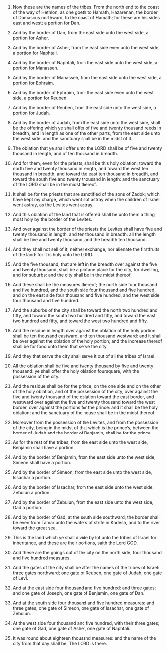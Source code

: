 1. Now these are the names of the tribes. From the north end to the
coast of the way of Hethlon, as one goeth to Hamath, Hazarenan, the
border of Damascus northward, to the coast of Hamath; for these are
his sides east and west; a portion for Dan.

2. And by the border of Dan, from the east side unto the west side,
a portion for Asher.

3. And by the border of Asher, from the east side even unto the west
side, a portion for Naphtali.

4. And by the border of Naphtali, from the east side unto the west
side, a portion for Manasseh.

5. And by the border of Manasseh, from the east side unto the west
side, a portion for Ephraim.

6. And by the border of Ephraim, from the east side even unto the
west side, a portion for Reuben.

7. And by the border of Reuben, from the east side unto the west
side, a portion for Judah.

8. And by the border of Judah, from the east side unto the west
side, shall be the offering which ye shall offer of five and twenty
thousand reeds in breadth, and in length as one of the other parts,
from the east side unto the west side: and the sanctuary shall be in
the midst of it.

9. The oblation that ye shall offer unto the LORD shall be of five
and twenty thousand in length, and of ten thousand in breadth.

10. And for them, even for the priests, shall be this holy oblation;
toward the north five and twenty thousand in length, and toward the
west ten thousand in breadth, and toward the east ten thousand in
breadth, and toward the south five and twenty thousand in length: and
the sanctuary of the LORD shall be in the midst thereof.

11. It shall be for the priests that are sanctified of the sons of
Zadok; which have kept my charge, which went not astray when the
children of Israel went astray, as the Levites went astray.

12. And this oblation of the land that is offered shall be unto them
a thing most holy by the border of the Levites.

13. And over against the border of the priests the Levites shall
have five and twenty thousand in length, and ten thousand in breadth:
all the length shall be five and twenty thousand, and the breadth ten
thousand.

14. And they shall not sell of it, neither exchange, nor alienate
the firstfruits of the land: for it is holy unto the LORD.

15. And the five thousand, that are left in the breadth over against
the five and twenty thousand, shall be a profane place for the city,
for dwelling, and for suburbs: and the city shall be in the midst
thereof.

16. And these shall be the measures thereof; the north side four
thousand and five hundred, and the south side four thousand and five
hundred, and on the east side four thousand and five hundred, and the
west side four thousand and five hundred.

17. And the suburbs of the city shall be toward the north two
hundred and fifty, and toward the south two hundred and fifty, and
toward the east two hundred and fifty, and toward the west two hundred
and fifty.

18. And the residue in length over against the oblation of the holy
portion shall be ten thousand eastward, and ten thousand westward: and
it shall be over against the oblation of the holy portion; and the
increase thereof shall be for food unto them that serve the city.

19. And they that serve the city shall serve it out of all the
tribes of Israel.

20. All the oblation shall be five and twenty thousand by five and
twenty thousand: ye shall offer the holy oblation foursquare, with the
possession of the city.

21. And the residue shall be for the prince, on the one side and on
the other of the holy oblation, and of the possession of the city,
over against the five and twenty thousand of the oblation toward the
east border, and westward over against the five and twenty thousand
toward the west border, over against the portions for the prince: and
it shall be the holy oblation; and the sanctuary of the house shall be
in the midst thereof.

22. Moreover from the possession of the Levites, and from the
possession of the city, being in the midst of that which is the
prince’s, between the border of Judah and the border of Benjamin,
shall be for the prince.

23. As for the rest of the tribes, from the east side unto the west
side, Benjamin shall have a portion.

24. And by the border of Benjamin, from the east side unto the west
side, Simeon shall have a portion.

25. And by the border of Simeon, from the east side unto the west
side, Issachar a portion.

26. And by the border of Issachar, from the east side unto the west
side, Zebulun a portion.

27. And by the border of Zebulun, from the east side unto the west
side, Gad a portion.

28. And by the border of Gad, at the south side southward, the
border shall be even from Tamar unto the waters of strife in Kadesh,
and to the river toward the great sea.

29. This is the land which ye shall divide by lot unto the tribes of
Israel for inheritance, and these are their portions, saith the Lord
GOD.

30. And these are the goings out of the city on the north side, four
thousand and five hundred measures.

31. And the gates of the city shall be after the names of the tribes
of Israel: three gates northward; one gate of Reuben, one gate of
Judah, one gate of Levi.

32. And at the east side four thousand and five hundred: and three
gates; and one gate of Joseph, one gate of Benjamin, one gate of Dan.

33. And at the south side four thousand and five hundred measures:
and three gates; one gate of Simeon, one gate of Issachar, one gate of
Zebulun.

34. At the west side four thousand and five hundred, with their
three gates; one gate of Gad, one gate of Asher, one gate of Naphtali.

35. It was round about eighteen thousand measures: and the name of
the city from that day shall be, The LORD is there.